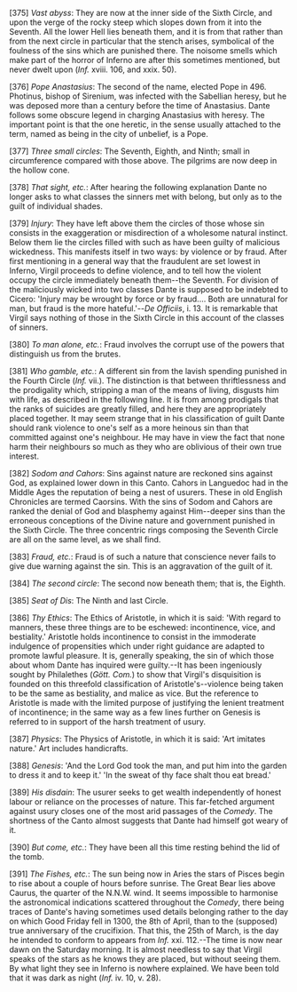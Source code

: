 [375] _Vast abyss_: They are now at the inner side of the Sixth Circle,
and upon the verge of the rocky steep which slopes down from it into the
Seventh. All the lower Hell lies beneath them, and it is from that
rather than from the next circle in particular that the stench arises,
symbolical of the foulness of the sins which are punished there. The
noisome smells which make part of the horror of Inferno are after this
sometimes mentioned, but never dwelt upon (_Inf._ xviii. 106, and xxix.
50).

[376] _Pope Anastasius_: The second of the name, elected Pope in 496.
Photinus, bishop of Sirenium, was infected with the Sabellian heresy,
but he was deposed more than a century before the time of Anastasius.
Dante follows some obscure legend in charging Anastasius with heresy.
The important point is that the one heretic, in the sense usually
attached to the term, named as being in the city of unbelief, is a Pope.

[377] _Three small circles_: The Seventh, Eighth, and Ninth; small in
circumference compared with those above. The pilgrims are now deep in
the hollow cone.

[378] _That sight, etc._: After hearing the following explanation Dante
no longer asks to what classes the sinners met with belong, but only as
to the guilt of individual shades.

[379] _Injury_: They have left above them the circles of those whose sin
consists in the exaggeration or misdirection of a wholesome natural
instinct. Below them lie the circles filled with such as have been
guilty of malicious wickedness. This manifests itself in two ways: by
violence or by fraud. After first mentioning in a general way that the
fraudulent are set lowest in Inferno, Virgil proceeds to define
violence, and to tell how the violent occupy the circle immediately
beneath them--the Seventh. For division of the maliciously wicked into
two classes Dante is supposed to be indebted to Cicero: 'Injury may be
wrought by force or by fraud.... Both are unnatural for man, but fraud
is the more hateful.'--_De Officiis_, i. 13. It is remarkable that
Virgil says nothing of those in the Sixth Circle in this account of the
classes of sinners.

[380] _To man alone, etc._: Fraud involves the corrupt use of the powers
that distinguish us from the brutes.

[381] _Who gamble, etc._: A different sin from the lavish spending
punished in the Fourth Circle (_Inf._ vii.). The distinction is that
between thriftlessness and the prodigality which, stripping a man of the
means of living, disgusts him with life, as described in the following
line. It is from among prodigals that the ranks of suicides are greatly
filled, and here they are appropriately placed together. It may seem
strange that in his classification of guilt Dante should rank violence
to one's self as a more heinous sin than that committed against one's
neighbour. He may have in view the fact that none harm their neighbours
so much as they who are oblivious of their own true interest.

[382] _Sodom and Cahors_: Sins against nature are reckoned sins against
God, as explained lower down in this Canto. Cahors in Languedoc had in
the Middle Ages the reputation of being a nest of usurers. These in old
English Chronicles are termed Caorsins. With the sins of Sodom and
Cahors are ranked the denial of God and blasphemy against Him--deeper
sins than the erroneous conceptions of the Divine nature and government
punished in the Sixth Circle. The three concentric rings composing the
Seventh Circle are all on the same level, as we shall find.

[383] _Fraud, etc._: Fraud is of such a nature that conscience never
fails to give due warning against the sin. This is an aggravation of the
guilt of it.

[384] _The second circle_: The second now beneath them; that is, the
Eighth.

[385] _Seat of Dis_: The Ninth and last Circle.

[386] _Thy Ethics_: The Ethics of Aristotle, in which it is said: 'With
regard to manners, these three things are to be eschewed: incontinence,
vice, and bestiality.' Aristotle holds incontinence to consist in the
immoderate indulgence of propensities which under right guidance are
adapted to promote lawful pleasure. It is, generally speaking, the sin
of which those about whom Dante has inquired were guilty.--It has been
ingeniously sought by Philalethes (_Gött. Com._) to show that Virgil's
disquisition is founded on this threefold classification of
Aristotle's--violence being taken to be the same as bestiality, and
malice as vice. But the reference to Aristotle is made with the limited
purpose of justifying the lenient treatment of incontinence; in the same
way as a few lines further on Genesis is referred to in support of the
harsh treatment of usury.

[387] _Physics_: The Physics of Aristotle, in which it is said: 'Art
imitates nature.' Art includes handicrafts.

[388] _Genesis_: 'And the Lord God took the man, and put him into the
garden to dress it and to keep it.' 'In the sweat of thy face shalt thou
eat bread.'

[389] _His disdain_: The usurer seeks to get wealth independently of
honest labour or reliance on the processes of nature. This far-fetched
argument against usury closes one of the most arid passages of the
_Comedy_. The shortness of the Canto almost suggests that Dante had
himself got weary of it.

[390] _But come, etc._: They have been all this time resting behind the
lid of the tomb.

[391] _The Fishes, etc._: The sun being now in Aries the stars of Pisces
begin to rise about a couple of hours before sunrise. The Great Bear
lies above Caurus, the quarter of the N.N.W. wind. It seems impossible
to harmonise the astronomical indications scattered throughout the
_Comedy_, there being traces of Dante's having sometimes used details
belonging rather to the day on which Good Friday fell in 1300, the 8th
of April, than to the (supposed) true anniversary of the crucifixion.
That this, the 25th of March, is the day he intended to conform to
appears from _Inf._ xxi. 112.--The time is now near dawn on the Saturday
morning. It is almost needless to say that Virgil speaks of the stars as
he knows they are placed, but without seeing them. By what light they
see in Inferno is nowhere explained. We have been told that it was dark
as night (_Inf._ iv. 10, v. 28).


